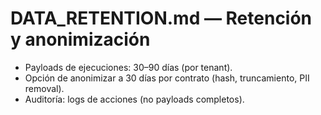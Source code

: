 
# DATA_RETENTION.md — Retención y anonimización

- Payloads de ejecuciones: 30–90 días (por tenant).
- Opción de anonimizar a 30 días por contrato (hash, truncamiento, PII removal).
- Auditoría: logs de acciones (no payloads completos).

